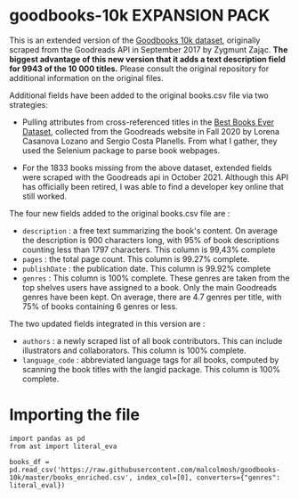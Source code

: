 # goodbooks-10k EXPANSION PACK

This is an extended version of the [Goodbooks 10k dataset](https://github.com/zygmuntz/goodbooks-10k), originally scraped from the Goodreads API in September 2017 by Zygmunt Zając. **The biggest advantage of this new version that it adds a text description field for 9943 of the 10 000 titles.** Please consult the original repository for additional information on the original files. 

Additional fields have been added to the original books.csv file via two strategies: 
* Pulling attributes from cross-referenced titles in the [Best Books Ever Dataset](https://zenodo.org/record/4265096#.YesDbi3pNB0), collected from the Goodreads website in Fall 2020 by Lorena Casanova Lozano and Sergio Costa Planells. From what I gather, they used the Selenium package to parse book webpages. 

* For the 1833 books missing from the above dataset, extended fields were scraped with the Goodreads api in October 2021. Although this API has officially been retired, I was able to find a developer key online that still worked. 

The four new fields added to the original books.csv file are : 
* `description` : a free text summarizing the book's content. On average the description is 900 characters long, with 95% of book descriptions counting less than 1797 characters. This column is 99,43% complete
* `pages` : the total page count. This column is 99.27% complete. 
* `publishDate` : the publication date. This column is 99.92% complete
* `genres` :  This column is 100% complete. These genres are taken from the top shelves users have assigned to a book. Only the main Goodreads genres have been kept. On average, there are 4.7 genres per title, with 75% of books containing 6 genres or less. 

The two updated fields integrated in this version are :
* `authors` : a newly scraped list of all book contributors. This can include illustrators and collaborators. This column is 100% complete. 
* `language_code` : abbreviated language tags for all books, computed by scanning the book titles with the langid package. This column is 100% complete. 

# Importing the file

```
import pandas as pd
from ast import literal_eva
 
books_df = pd.read_csv('https://raw.githubusercontent.com/malcolmosh/goodbooks-10k/master/books_enriched.csv', index_col=[0], converters={"genres": literal_eval})
```


